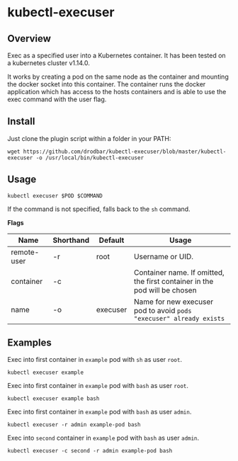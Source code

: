 # kubectl-execuser

## Overview

Exec as a specified user into a Kubernetes container. It has been tested on a kubernetes cluster v1.14.0.

It works by creating a pod on the same node as the container and mounting the docker socket into this container. The container runs the docker application which has access to the hosts containers and is able to use the exec command with the user flag.

## Install

Just clone the plugin script within a folder in your PATH:
```
wget https://github.com/drodbar/kubectl-execuser/blob/master/kubectl-execuser -o /usr/local/bin/kubectl-execuser
```

## Usage

```
kubectl execuser $POD $COMMAND
```

If the command is not specified, falls back to the `sh` command.

**Flags**

| Name      | Shorthand | Default   | Usage                                                                     |
|-----------|-----------|---------- |---------------------------------------------------------------------------|
| remote-user      | -r        | root      | Username or UID.                                                          |
| container | -c        |           | Container name. If omitted, the first container in the pod will be chosen |
| name      | -o        | execuser | Name for new execuser pod to avoid `pods "execuser" already exists`     |                           | 

## Examples

Exec into first container in `example` pod with `sh` as user `root`.
```
kubectl execuser example
```

Exec into first container in `example` pod with `bash` as user `root`.
```
kubectl execuser example bash
```

Exec into first container in `example` pod with `bash` as user `admin`.
```
kubectl execuser -r admin example-pod bash
```

Exec into `second` container in `example` pod with `bash` as user `admin`.
```
kubectl execuser -c second -r admin example-pod bash
```
